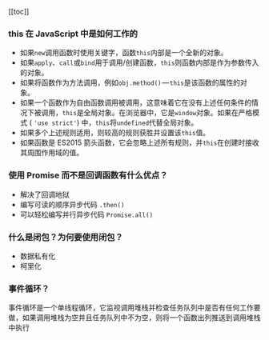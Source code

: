[[toc]]

### this 在 JavaScript 中是如何工作的

* 如果`new`调用函数时使用关键字，函数`this`内部是一个全新的对象。
* 如果`apply`、`call`或`bind`用于调用/创建函数，`this`则函数内部是作为参数传入的对象。
* 如果将函数作为方法调用，例如`obj.method()` — `this`是该函数的属性的对象。
* 如果一个函数作为自由函数调用被调用，这意味着它在没有上述任何条件的情况下被调用，`this`是全局对象。在浏览器中，它是`window`对象。如果在严格模式 ( `'use strict'`) 中，`this`将`undefined`代替全局对象。
* 如果多个上述规则适用，则较高的规则获胜并设置该`this`值。
* 如果函数是 ES2015 箭头函数，它会忽略上述所有规则，并`this`在创建时接收其周围作用域的值。

### 使用 Promise 而不是回调函数有什么优点？

* 解决了回调地狱
* 编写可读的顺序异步代码 `.then()`
* 可以轻松编写并行异步代码 `Promise.all()`

### 什么是闭包？为何要使用闭包？

* 数据私有化
* 柯里化

### 事件循环？

事件循环是一个单线程循环，它监视调用堆栈并检查任务队列中是否有任何工作要做，如果调用堆栈为空并且任务队列中不为空，则将一个函数出列推送到调用堆栈中执行
